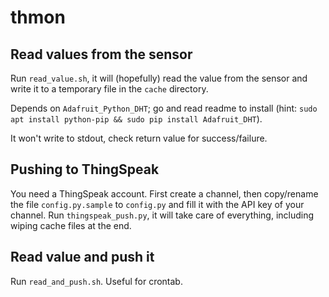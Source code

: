 # thmon

## Read values from the sensor

Run `read_value.sh`, it will (hopefully) read the value from the sensor and write it to a temporary file in the `cache` directory.

Depends on `Adafruit_Python_DHT`; go and read readme to install (hint: `sudo apt install python-pip && sudo pip install Adafruit_DHT`).

It won't write to stdout, check return value for success/failure.


## Pushing to ThingSpeak

You need a ThingSpeak account. First create a channel, then copy/rename the file `config.py.sample` to `config.py` and fill it with the API key of your channel.
Run `thingspeak_push.py`, it will take care of everything, including wiping cache files at the end.


## Read value and push it

Run `read_and_push.sh`. Useful for crontab.
